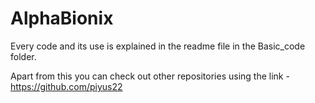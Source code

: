 # AlphaBionix
Every code and its use is explained in the readme file in the Basic_code folder.

Apart from this you can check out other repositories using the link - https://github.com/piyus22
